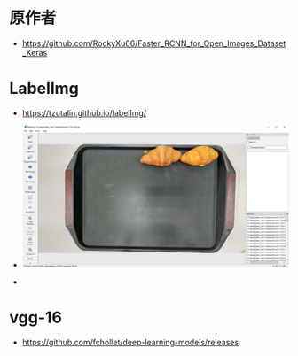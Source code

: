 # 原作者
- https://github.com/RockyXu66/Faster_RCNN_for_Open_Images_Dataset_Keras
# LabelImg
- https://tzutalin.github.io/labelImg/
- <p float="left">
    <img src="/img/l1.jpg" width="536"/> 
- </p>
# vgg-16
- https://github.com/fchollet/deep-learning-models/releases 
